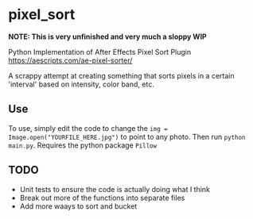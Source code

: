 # pixel_sort
**NOTE: This is very unfinished and very much a sloppy WIP**


Python Implementation of After Effects Pixel Sort Plugin
https://aescripts.com/ae-pixel-sorter/

A scrappy attempt at creating something that sorts pixels in a certain 'interval' based on intensity, color band, etc. 

## Use
To use, simply edit the code to change the `img = Image.open("YOURFILE_HERE.jpg")` to point to any photo. Then run `python main.py`. Requires the python package `Pillow`

## TODO
- Unit tests to ensure the code is actually doing what I think
- Break out more of the functions into separate files
- Add more waays to sort and bucket 
